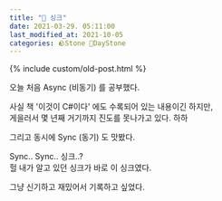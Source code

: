 ```yaml
---
title: "🌱 싱크"
date: 2021-03-29. 05:11:00
last_modified_at: 2021-10-05
categories: 🪨Stone 🌱DayStone
---
```

{% include custom/old-post.html %}

오늘 처음 Async (비동기) 를 공부했다.  

사실 책 '이것이 C#이다' 에도 수록되어 있는 내용이긴 하지만,  
게을러서 몇 년째 거기까지 진도를 못나가고 있다. 하하  

그리고 동시에 Sync (동기) 도 맛봤다.  

Sync.. Sync.. 싱크..?  
헐 내가 알고 있던 싱크가 바로 이 싱크였다.  

그냥 신기하고 재밌어서 기록하고 싶었다.  
